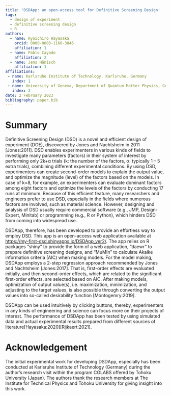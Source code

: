 ```yaml
---
title: 'DSDApp: an open-access tool for Definitive Screening Design'
tags:
  - design of experiment
  - definitive screening design
  - R
authors:
  - name: Ryoichiro Hayasaka
    orcid: 0000-0003-1160-3846
    affiliation: 1
  - name: Pablo Cayado
    affiliation: 2
  - name: Jens Hänisch
    affiliation: 1
affiliations:
 - name: Karlsruhe Institute of Technology, Karlsruhe, Germany
   index: 1
 - name: University of Geneva, Department of Quantum Matter Physics, Geneva, Switzerland
   index: 2
date: 2 February 2023
bibliography: paper.bib
---
```


# Summary
Definitive Screening Design (DSD) is a novel and efficient design of experiment (DOE), discovered by Jones and Nachtsheim in 2011 [Jones:2011]. DSD enables experimenters in various kinds of fields to investigate many parameters (factors) in their system of interest by performing only 2k+α trials (k: the number of the factors, α: typically 1 – 5 extra trials), combining different experimental conditions. By using DSD, experimenters can create second-order models to explain the output value, and optimize the magnitude (level) of the factors based on the models. In case of k=8, for example, an experimenters can evaluate dominant factors among eight factors and optimize the levels of the factors by conducting 17 runs at minimum. Because of this efficient feature, many researchers and engineers prefer to use DSD, especially in the fields where numerous factors are involved, such as material science. However, designing and analysis of DSD usually require commercial software (e.g., JMP, Design-Expert, Minitab) or programming (e.g., R or Python), which hinders DSD from coming into widespread use.

DSDApp, therefore, has been developed to provide an effortless way to employ DSD. This app is an open-access web application available at https://my-first-dsd.shinyapps.io/DSDApp_ver2/. The app relies on R packages “shiny” to provide the form of a web application, “daewr” to prepare definitive screening designs, and “MuMIn” to calculate Akaike information criteria (AIC) when making models. For the model making, DSDApp employs a 2-step regression approach recommended by Jones and Nachtsheim [Jones:2017]. That is, first-order effects are evaluated initially, and then second-order effects, which are related to the significant first-order effects, are selected based on AIC. After making models, optimization of output value(s), i.e. maximization, minimization, and adjusting to the target values, is also possible through converting the output values into so-called desirability function [Montogemry:2019].

DSDApp can be used intuitively by clicking buttons, thereby, experimenters in any kinds of engineering and science can focus more on their projects of interest. The performance of DSDApp has been tested by using simulated data and actual experimental results prepared from different sources of literature[Hayasaka:2020][Rijkaert:2021].


# Acknowledgement
The initial experimental work for developing DSDApp, especially has been conducted at Karlsruhe Institute of Technology (Germany) during the author’s research visit within the program COLABS offered by Tohoku University (Japan). The authors thank the research members at The Institute for Technical Physics and Tohoku University for giving insight into this work.